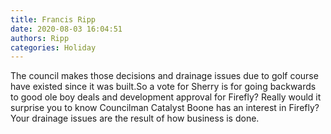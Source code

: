 ```yaml
---
title: Francis Ripp
date: 2020-08-03 16:04:51
authors: Ripp
categories: Holiday
---
```


 The council makes those decisions and drainage issues due to golf course have existed since it was built.So a vote for Sherry is for going backwards to good ole boy deals and development approval for Firefly? Really would it surprise you to know Councilman Catalyst Boone has an interest in Firefly? Your drainage issues are the result of how business is done.